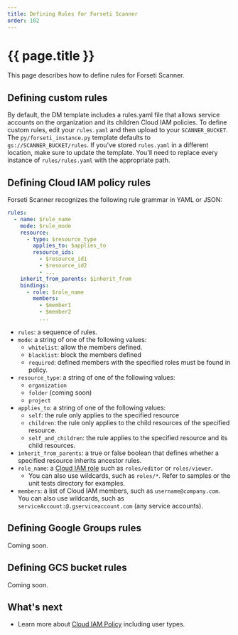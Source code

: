 ```yaml
---
title: Defining Rules for Forseti Scanner
order: 102
---
```

# {{ page.title }}
This page describes how to define rules for Forseti Scanner.

## Defining custom rules

By default, the DM template includes a rules.yaml file that allows service
accounts on the organization and its children Cloud IAM policies. To define
custom rules, edit your `rules.yaml` and then upload to your `SCANNER_BUCKET`.
The `py/forseti_instance.py` template defaults to `gs://SCANNER_BUCKET/rules`.
If you've stored `rules.yaml` in a different location, make sure to update the
template. You'll need to replace every instance of `rules/rules.yaml` with the
appropriate path.

## Defining Cloud IAM policy rules

Forseti Scanner recognizes the following rule grammar in YAML or JSON:

```yaml
rules:
  - name: $rule_name
    mode: $rule_mode
    resource:
      - type: $resource_type
        applies_to: $applies_to
        resource_ids:
          - $resource_id1
          - $resource_id2
          - ...
    inherit_from_parents: $inherit_from
    bindings:
      - role: $role_name
        members:
          - $member1
          - $member2
          ...
```

-   `rules`: a sequence of rules.
-   `mode`: a string of one of the following values:
    -   `whitelist`: allow the members defined.
    -   `blacklist`: block the members defined
    -   `required`: defined members with the specified roles must be found in
        policy.
-   `resource_type`: a string of one of the following values:
    -   `organization`
    -   `folder` (coming soon)
    -   `project`
-   `applies_to`: a string of one of the following values:
    -   `self`: the rule only applies to the specified resource
    -   `children`: the rule only applies to the child resources of the
        specified resource.
    -   `self_and_children`: the rule applies to the specified resource and its
        child resources.
-   `inherit_from_parents`: a true or false boolean that defines whether a
    specified resource inherits ancestor rules.
-   `role_name`: a
    [Cloud IAM role](https://cloud.google.com/compute/docs/access/iam) such as
    `roles/editor` or `roles/viewer`.
    -   You can also use wildcards, such as `roles/*`. Refer to samples or the
        unit tests directory for examples.
-   `members`: a list of Cloud IAM members, such as `username@company.com`. You
    can also use wildcards, such as `serviceAccount:@.gserviceaccount.com` (any
    service accounts).

## Defining Google Groups rules

Coming soon.

## Defining GCS bucket rules

Coming soon.

## What's next

-   Learn more about
    [Cloud IAM Policy](https://cloud.google.com/iam/reference/rest/v1/Policy)
    including user types.
